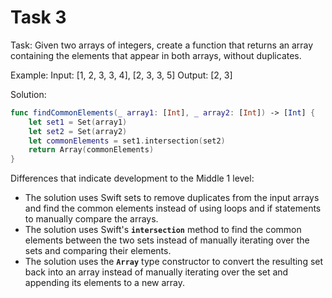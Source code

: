 # Task 3

Task: Given two arrays of integers, create a function that returns an array
containing the elements that appear in both arrays, without duplicates.

Example: Input: [1, 2, 3, 3, 4], [2, 3, 3, 5] Output: [2, 3]

Solution:

```swift
func findCommonElements(_ array1: [Int], _ array2: [Int]) -> [Int] {
    let set1 = Set(array1)
    let set2 = Set(array2)
    let commonElements = set1.intersection(set2)
    return Array(commonElements)
}
```

Differences that indicate development to the Middle 1 level:

-   The solution uses Swift sets to remove duplicates from the input arrays and
    find the common elements instead of using loops and if statements to
    manually compare the arrays.
-   The solution uses Swift's **`intersection`** method to find the common
    elements between the two sets instead of manually iterating over the sets
    and comparing their elements.
-   The solution uses the **`Array`** type constructor to convert the resulting
    set back into an array instead of manually iterating over the set and
    appending its elements to a new array.
